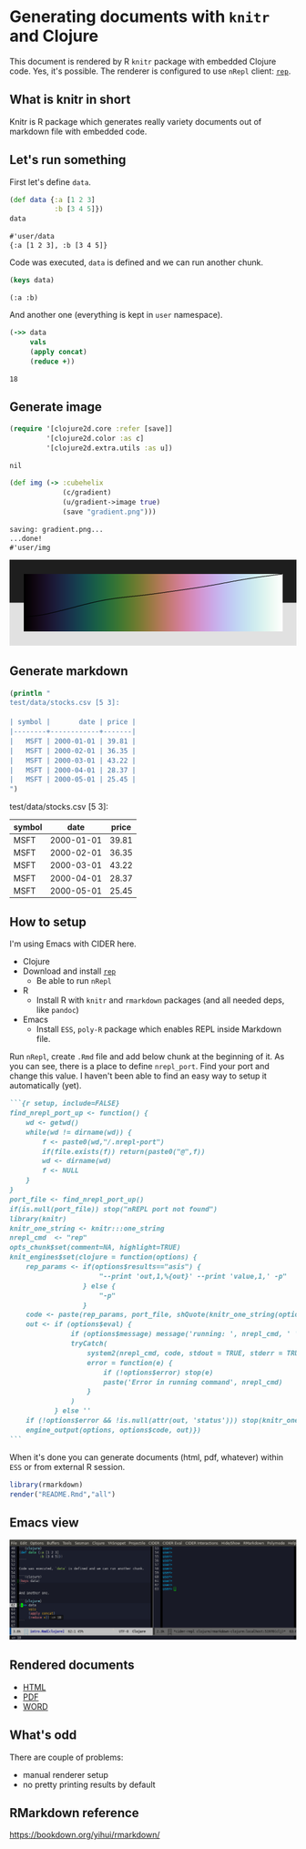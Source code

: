 Generating documents with `knitr` and Clojure
=============================================

This document is rendered by R `knitr` package with embedded Clojure code. Yes, it's possible. The renderer is configured to use `nRepl` client: [`rep`](https://github.com/eraserhd/rep).

What is knitr in short
----------------------

Knitr is R package which generates really variety documents out of markdown file with embedded code.

Let's run something
-------------------

First let's define `data`.

``` clojure
(def data {:a [1 2 3]
           :b [3 4 5]})
data
```

    #'user/data
    {:a [1 2 3], :b [3 4 5]}

Code was executed, `data` is defined and we can run another chunk.

``` clojure
(keys data)
```

    (:a :b)

And another one (everything is kept in `user` namespace).

``` clojure
(->> data
     vals
     (apply concat)
     (reduce +))
```

    18

Generate image
--------------

``` clojure
(require '[clojure2d.core :refer [save]]
         '[clojure2d.color :as c]
         '[clojure2d.extra.utils :as u])
```

    nil

``` clojure
(def img (-> :cubehelix
             (c/gradient)
             (u/gradient->image true)
             (save "gradient.png")))
```

    saving: gradient.png...
    ...done!
    #'user/img

![Generated gradient with luma](gradient.png)

Generate markdown
-----------------

``` clojure
(println "
test/data/stocks.csv [5 3]:

| symbol |       date | price |
|--------+------------+-------|
|   MSFT | 2000-01-01 | 39.81 |
|   MSFT | 2000-02-01 | 36.35 |
|   MSFT | 2000-03-01 | 43.22 |
|   MSFT | 2000-04-01 | 28.37 |
|   MSFT | 2000-05-01 | 25.45 |
")
```

test/data/stocks.csv \[5 3\]:

| symbol | date       | price |
|--------|------------|-------|
| MSFT   | 2000-01-01 | 39.81 |
| MSFT   | 2000-02-01 | 36.35 |
| MSFT   | 2000-03-01 | 43.22 |
| MSFT   | 2000-04-01 | 28.37 |
| MSFT   | 2000-05-01 | 25.45 |

How to setup
------------

I'm using Emacs with CIDER here.

-   Clojure
-   Download and install [`rep`](https://github.com/eraserhd/rep)
    -   Be able to run `nRepl`
-   R
    -   Install R with `knitr` and `rmarkdown` packages (and all needed deps, like `pandoc`)
-   Emacs
    -   Install `ESS`, `poly-R` package which enables REPL inside Markdown file.

Run `nRepl`, create `.Rmd` file and add below chunk at the beginning of it. As you can see, there is a place to define `nrepl_port`. Find your port and change this value. I haven't been able to find an easy way to setup it automatically (yet).

```` markdown
```{r setup, include=FALSE}
find_nrepl_port_up <- function() {
    wd <- getwd()
    while(wd != dirname(wd)) {
        f <- paste0(wd,"/.nrepl-port")
        if(file.exists(f)) return(paste0("@",f))
        wd <- dirname(wd)
        f <- NULL
    }
}
port_file <- find_nrepl_port_up()
if(is.null(port_file)) stop("nREPL port not found")
library(knitr)
knitr_one_string <- knitr:::one_string
nrepl_cmd  <- "rep"
opts_chunk$set(comment=NA, highlight=TRUE)
knit_engines$set(clojure = function(options) {
    rep_params <- if(options$results=="asis") {
                      "--print 'out,1,%{out}' --print 'value,1,' -p"
                  } else {
                      "-p"
                  }
    code <- paste(rep_params, port_file, shQuote(knitr_one_string(options$code)))
    out <- if (options$eval) {
               if (options$message) message('running: ', nrepl_cmd, ' ', code)
               tryCatch(
                   system2(nrepl_cmd, code, stdout = TRUE, stderr = TRUE, env = options$engine.env),
                   error = function(e) {
                       if (!options$error) stop(e)
                       paste('Error in running command', nrepl_cmd)
                   }
               )
           } else ''
    if (!options$error && !is.null(attr(out, 'status'))) stop(knitr_one_string(out))
    engine_output(options, options$code, out)})
```
````

When it's done you can generate documents (html, pdf, whatever) within `ESS` or from external R session.

``` r
library(rmarkdown)
render("README.Rmd","all")
```

Emacs view
----------

![Emacs in action](emacs.png)

Rendered documents
------------------

-   [HTML](https://genmeblog.github.io/rmarkdown-clojure/README.html)
-   [PDF](https://github.com/genmeblog/rmarkdown-clojure/blob/master/README.pdf)
-   [WORD](https://github.com/genmeblog/rmarkdown-clojure/blob/master/README.docx)

What's odd
----------

There are couple of problems:

-   manual renderer setup
-   no pretty printing results by default

RMarkdown reference
-------------------

<https://bookdown.org/yihui/rmarkdown/>

<script>
// add bootstrap table styles to pandoc tables
function bootstrapStylePandocTables2() {
  $('tr.header').parent('thead').parent('table').addClass('table table-striped table-hover table-condensed table-responsive');
}
$(document).ready(function () {  bootstrapStylePandocTables2(); });
</script>
